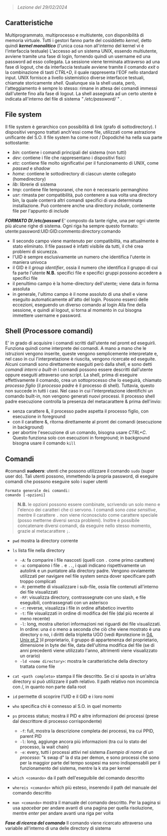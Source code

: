  > *Lezione del 29/02/2024*
## Caratteristiche
Multiprogrammato, multiprocesso e multiutente, con disponibilità di memoria virtuale.
Tutti i gestori fanno parte del cosiddetto *kernel*, detto quindi ***kernel monolitico*** (l'unica cosa non all'interno del kernel vi è l'interfaccia testuale)
L'accesso ad un sistema UNIX, essendo multiutente, avviene tramite una fase di login, fornendo quindi un username ed una password ad esso collegata. La sessione viene terminata attraverso ad una fase di logout, che da interfaccia testuale avviene tramite il comando *exit* o la combinazione di tasti *CTRL+D*, il quale rappresenta l'EOF nello standard input. 
UNIX fornisce a livello sistemistico diverse interfacce testuali, chiamate storicamente *shell*. Qualunque sia la shell usata, però, l'atteggiamento è sempre lo stesso: rimane in attesa dei comandi immessi dall'utente fino alla fase di logout. La shell assegnata ad un certo utente è indicata all'interno del file di sistema *" /etc/password/ "* .

## File system
Il file system è gerarchico con possibilità di link (grafo di sottodirectory). I dispositivi vengono trattati anch'essi come file, utilizzati come astrazione unificante del S.O.
Il file system ha come root /
Dopodiché ha nella sua parte sottostante:
- *bin*: contiene i comandi principali del sistema (non tutti)
- *dev*: contiene i file che rappresentano i dispositivi fisici
- *etc*: contiene file molto significativi per il funzionamento di UNIX, come *passwd* e *shadow*
- *home*: contiene le sottodirectory di ciascun utente collegato (homedirectory) 
- *lib*: librerie di sistema
- *tmp*: contiene file temporanei, che non è necessario permanghino
- *usr*: rimasta per compatibilità, può contenere a sua volta una directory bin, la quale conterrà altri comandi specifici di una determinata installazione. Può contenere anche una directory *include*, contenente file per l'appunto di include

***FORMATO DI /etc/passwd***
E' composto da tante righe, una per ogni utente più alcune righe di sistema.
Ogni riga ha sempre questo formato:
`` utente:password:UID:GID:commento:directory:comando
- Il secondo campo viene mantenuto per compatibilità, ma attualmente è stato eliminato. Il file passwd è infatti visibile da tutti, il ché crea problemi di sicurezza.
- l'UID è sempre esclusivamente un numero che identifica l'utente in maniera univoca
- il GID è il *group identifier*, ossia il numero che identifica il gruppo di cui fa parte l'utente
**N.B.** specifici file e specifici gruppi possono accedere a specifici file
- il penultimo campo è la home-directory dell'utente; viene data in forma assoluta
- in generale, l'ultimo campo è il nome assoluto di una shell e viene eseguito automaticamente all'atto del login. Possono esserci delle eccezioni, eseguendo un diverso comando al login
Alla fine della sessione, e quindi al logout, si torna al momento in cui bisogna immettere username e password.

## Shell (Processore comandi)
E' in grado di acquisire i comandi scritti dall'utente nel promt ed eseguirli. Funziona quindi come interprete dei comandi. A mano a mano che le istruzioni vengono inserite, queste vengono semplicemente interpretate e, nel caso in cui l'interpretazione è riuscita, vengono ricercate ed eseguite.
Alcuni comandi sono direttamente eseguiti però dalla shell, e sono detti *comandi interni o built-in*
I comandi possono essere descritti dall'utente oppure eseguiti attraverso uno script.
La shell, prima di eseguire effettivamente il comando, crea un sottoprocesso che lo eseguirà, chiamato *processo figlio* (il *processo padre* è il processo di shell). Tuttavia, questo non succede in tutti i casi. Nel caso in cui l'interpretazione identifichi un comando built-in, non vengono generati nuovi processi.
Il processo shell padre esecuzione controlla la presenza del metacarattere & prima dell'invio:
- senza carattere &, il processo padre aspetta il processo figlio, con esecuzione in foreground
- con il carattere &, ritorna direttamente al promt dei comandi (esecuzione in background)
- per abortire l'esecuzione di un comando, bisogna usare *CTRL+C*. Questo funziona solo con esecuzioni in foreground; in background bisogna usare il comando ``kill`` 

## Comandi 
#comandi 
***sudoers***: utenti che possono utilizzare il comando ``sudo`` (super user do). Tali utenti possono, immettendo la propria password, di eseguire comandi che possono eseguire solo i super utenti
```
Formato generale dei comandi:
comando [-opzioni]
```

> **N.B.** le opzioni possono essere combinate, scrivendo un solo meno e l'elenco dei caratteri che ci servono. I comandi sono *case sensitive*, mentre il carattere `.` non viene riconosciuto come carattere speciale (posso metterne diversi senza problemi). Inoltre è possibile concatenare diversi comandi, da eseguire nello stesso momento, grazie al metacarattere `;`.

- ``pwd`` mostra la directory corrente
- ``ls`` lista file nella directory
	- ``-A``: fa comparire i file nascosti (quelli con ``.`` come primo carattere)
	- ``-a``: compaiono i file ``.`` e ``..``, i quali indicano rispettivamente un autolink e un puntatore alla directory padre. Vengono ovviamente utilizzati per navigare nel file system senza dover specificare path troppo complicati
	- ``-R``: permette di visualizzare i sub-file, ossia file contenuti all'interno dei file visualizzati
	- ``-RF``: visualizza directory, contrassegnate con uno slash, e file eseguibili, contrassegnati con un asterisco
	- ``-r``: reverse, visualizza i file in ordine alfabetico invertito
	- ``-t``: file visualizzati in ordine di modifica del file (dal più recente al meno recente)
	- ``-l``: long, mostra ulteriori informazioni nei riguardi dei file visualizzati. In ordine:
		una ``d`` o meno a seconda che ciò che viene mostrato è una directory o no, i diritti della tripletta UGO (vedi #protezione in [04. Unix pt.2](04.%20Unix%20pt.2.md) )il proprietario, il gruppo di appartenenza del proprietario, dimensione in byte dei file, data dell'ultima modifica del file (se di anni precedenti viene utilizzato l'anno, altrimenti viene visualizzato un orario)
	- ``-ld <nome directory>``: mostra le caratteristiche della directory trattata come file

- ``cat <path completo>``  stampa il file descritto. Se ci si sposta in un'altra directory si può utilizzare il path relativo. Il path relativo non incomincia con /, in quanto non parte dalla root
- ``id`` permette di scoprire l'UID e il GID e i loro nomi
- ``who`` specifica chi è connesso al S.O. in quel momento
- ``ps`` process status; mostra il PID e altre informazioni dei processi (prese dal descrittore di processo corrispondente)
	- ``-f``: full, mostra la descrizione completa dei processi, tra cui PPID, parent PID
	- ``-l``: long, aggiunge ancora più informazioni (tra cui lo stato del processo, la wait chain)
	- ``-e``: every, tutti i processi attivi nel sistema
*Esempio di nome di un processo*: "k swap d"
	la d sta per demon, e sono processi che sono per la maggior parte del tempo sospesi ma sono indispensabili per il funzionamento del sistema, mentre la k sta per kernel

- ``which <comando>`` da il path dell'eseguibile del comando descritto
- ``whereis <comando>`` which più esteso, inserendo il path del manuale del comando descritto
- ``man <comando>`` mostra il manuale del comando descritto. Per la pagina si usa *spacebar* per andare avanti di una pagina per quella risoluzione, mentre *enter* per andare avanti una riga per volta

***Fase di ricerca del comando***
Il comando viene ricercato attraverso una variabile all'interno di una delle directory di sistema